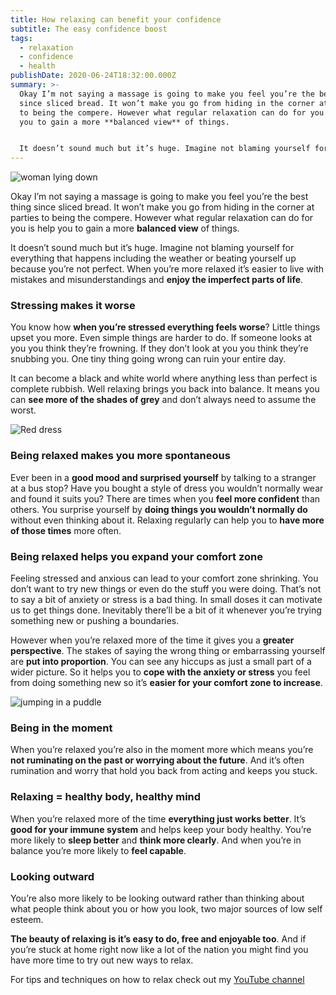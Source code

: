 ```yaml
---
title: How relaxing can benefit your confidence
subtitle: The easy confidence boost
tags:
  - relaxation
  - confidence
  - health
publishDate: 2020-06-24T18:32:00.000Z
summary: >-
  Okay I’m not saying a massage is going to make you feel you’re the best thing
  since sliced bread. It won’t make you go from hiding in the corner at parties
  to being the compere. However what regular relaxation can do for you is help
  you to gain a more **balanced view** of things.


  It doesn’t sound much but it’s huge. Imagine not blaming yourself for everything that happens including the weather or beating yourself up because you’re not perfect. When you’re more relaxed it’s easier to live with mistakes and misunderstandings and **enjoy the imperfect parts of life**.
---
```

![woman lying down](/uploads/woman-lying-down.jpg "Photo by Kinga Cichewicz on Unsplash")

Okay I’m not saying a massage is going to make you feel you’re the best thing since sliced bread. It won’t make you go from hiding in the corner at parties to being the compere. However what regular relaxation can do for you is help you to gain a more **balanced view** of things.

It doesn’t sound much but it’s huge. Imagine not blaming yourself for everything that happens including the weather or beating yourself up because you’re not perfect. When you’re more relaxed it’s easier to live with mistakes and misunderstandings and **enjoy the imperfect parts of life**.

### Stressing makes it worse

You know how **when you’re stressed everything feels worse**? Little things upset you more. Even simple things are harder to do. If someone looks at you you think they’re frowning. If they don’t look at you you think they’re snubbing you. One tiny thing going wrong can ruin your entire day. 

It can become a black and white world where anything less than perfect is complete rubbish. Well relaxing brings you back into balance. It means you can **see more of the shades of grey** and don’t always need to assume the worst.

![Red dress](/uploads/red-dress.jpg "Photo by Tamara Bellis on Unsplash")

### Being relaxed makes you more spontaneous

Ever been in a **good mood and surprised yourself** by talking to a stranger at a bus stop? Have you bought a style of dress you wouldn’t normally wear and found it suits you? There are times when you **feel more confident** than others. You surprise yourself by **doing things you wouldn’t normally do** without even thinking about it. Relaxing regularly can help you to **have more of those times** more often.

### Being relaxed helps you expand your comfort zone

Feeling stressed and anxious can lead to your comfort zone shrinking. You don’t want to try new things or even do the stuff you were doing. That’s not to say a bit of anxiety or stress is a bad thing. In small doses it can motivate us to get things done. Inevitably there’ll be a bit of it whenever you’re trying something new or pushing a boundaries.

However when you’re relaxed more of the time it gives you a **greater perspective**. The stakes of saying the wrong thing or embarrassing yourself are **put into proportion**. You can see any hiccups as just a small part of a wider picture. So it helps you to **cope with the anxiety or stress** you feel from doing something new so it’s **easier for your comfort zone to increase**.

![jumping in a puddle](/uploads/jumping-in-a-puddle.jpg "Photo by Raphael Schaller on Unsplash")

### Being in the moment

When you’re relaxed you’re also in the moment more which means you’re **not ruminating on the past or worrying about the future**. And it’s often rumination and worry that hold you back from acting and keeps you stuck.

### Relaxing = healthy body, healthy mind

When you’re relaxed more of the time **everything just works better**. It’s **good for your immune system** and helps keep your body healthy. You’re more likely to **sleep better** and **think more clearly**. And when you’re in balance you’re more likely to **feel capable**.

### Looking outward

You’re also more likely to be looking outward rather than thinking about what people think about you or how you look, two major sources of low self esteem.

**The beauty of relaxing is it’s easy to do, free and enjoyable too**. And if you’re stuck at home right now like a lot of the nation you might find you have more time to try out new ways to relax.

For tips and techniques on how to relax check out my [YouTube channel](https://www.youtube.com/channel/UCJcTNav3REGTI1UYEOQkhGQ?view_as=subscriber)